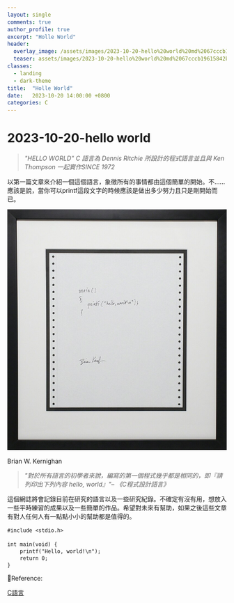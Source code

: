 ```yaml
---
layout: single
comments: true
author_profile: true
excerpt: "Holle World"
header:
  overlay_image: /assets/images/2023-10-20-hello%20world%20md%2067cccb19615842bb8a5e90c8de8855cb/Untitled.png
  teaser: assets/images/2023-10-20-hello%20world%20md%2067cccb19615842bb8a5e90c8de8855cb/Untitled.png
classes:
  - landing
  - dark-theme
title:  "Holle World"
date:   2023-10-20 14:00:00 +0800
categories: C
---
```


# 2023-10-20-hello world

> *"HELLO WORLD"
C 語言為 Dennis Ritchie 所設計的程式語言並且與 Ken Thompson 一起實作SINCE 1972*
> 

以第一篇文章來介紹一個這個語言，象徵所有的事情都由這個簡單的開始。不......應該是說，當你可以printf這段文字的時候應該是做出多少努力且只是剛開始而已。

![Brian W. Kernighan](/assets/images/2023-10-20-hello%20world%20md%2067cccb19615842bb8a5e90c8de8855cb/Untitled.png)

Brian W. Kernighan

> *"對於所有語言的初學者來說，編寫的第一個程式幾乎都是相同的，即『請列印出下列內容 hello, world』"– 《C程式設計語言》*
> 

這個網誌將會記錄目前在研究的語言以及一些研究紀錄。不確定有沒有用，想放入一些平時練習的成果以及一些簡單的作品。希望對未來有幫助，如果之後這些文章有對人任何人有一點點小小的幫助都是值得的。

```tsx
#include <stdio.h>

int main(void) {
    printf("Hello, world!\n");
    return 0;
}
```

📃Reference:

[C語言](https://zh.wikipedia.org/zh-tw/C%E8%AF%AD%E8%A8%80)
